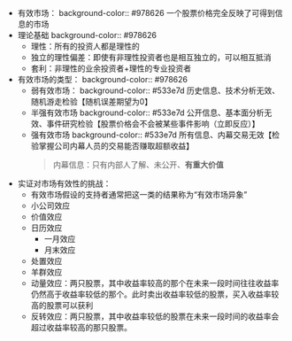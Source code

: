- 有效市场：
  background-color:: #978626
  一个股票价格完全反映了可得到信息的市场
- 理论基础
  background-color:: #978626
	- 理性：所有的投资人都是理性的
	- 独立的理性偏差：即使有非理性投资者也是相互独立的，可以相互抵消
	- 套利：非理性的业余投资者+理性的专业投资者
- 有效市场的类型：
  background-color:: #978626
	- 弱有效市场：
	  background-color:: #533e7d
	  历史信息、技术分析无效、随机游走检验【随机误差期望为0】
	- 半强有效市场
	  background-color:: #533e7d
	  公开信息、基本面分析无效、事件研究检验【股票价格会不会被某些事件影响（立即反应）】
	- 强有效市场
	  background-color:: #533e7d
	  所有信息、内幕交易无效【检验掌握公司内幕人员的交易能否赚取超额收益】
	  > 内幕信息：只有内部人了解、未公开、**有重大价值**
- 实证对市场有效性的挑战：
	- 有效市场假设的支持者通常把这一类的结果称为“有效市场异象”
	- 小公司效应
	- 价值效应
	- 日历效应
		- 一月效应
		- 月末效应
	- 处置效应
	- 羊群效应
	- 动量效应：两只股票，其中收益率较高的那个在未来一段时间往往收益率仍然高于收益率较低的那个。此时卖出收益率较低的股票，买入收益率较高的股票可以获利
	- 反转效应：两只股票，其中收益率较低的股票在未来一段时间的收益率会超过收益率较高的那只股票。